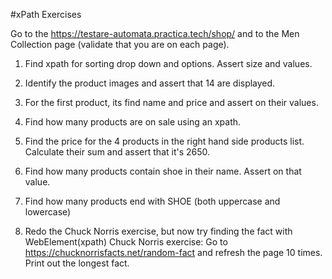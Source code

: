 #xPath Exercises

Go to the https://testare-automata.practica.tech/shop/ and to the Men Collection page (validate that you are on each page). 

1. Find xpath for sorting drop down and options. Assert size and values.

1. Identify the product images and assert that 14 are displayed.

1. For the first product, its find name and price and assert on their values.

1. Find how many products are on sale using an xpath.

1. Find the price for the 4 products in the right hand side products list. Calculate their sum and assert that it's 2650.

1. Find how many products contain shoe in their name. Assert on that value.

1. Find how many products end with SHOE (both uppercase and lowercase)

1. Redo the Chuck Norris exercise, but now try finding the fact with WebElement(xpath)
    Chuck Norris exercise: Go to https://chucknorrisfacts.net/random-fact and refresh the page 10 times. Print out the longest fact.
